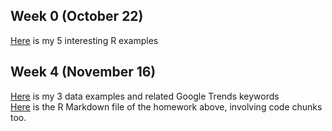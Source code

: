 ## Week 0 (October 22)
[Here](files/hw0.html) is my 5 interesting R examples
## Week 4 (November 16)
[Here](files/hw1.html) is my 3 data examples and related Google Trends keywords  
[Here](files/hw1.rmd) is the R Markdown file of the homework above, involving code chunks too.
